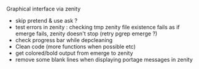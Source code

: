 Graphical interface via zenity
- skip pretend & use ask ?
- test errors in zenity : checking tmp zenity file existence fails as if emerge fails, zenity doesn't stop (retry pgrep emerge ?)
- check progress bar while depcleaning
- Clean code (more functions when possible etc)
- get colored/bold output from emerge to zenity
- remove some blank lines when displaying portage messages in zenity
